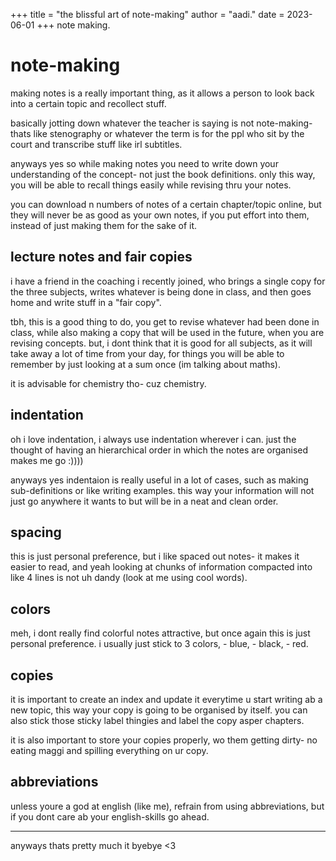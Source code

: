 +++
title = "the blissful art of note-making"
author = "aadi."
date = 2023-06-01
+++
note making.
<!-- more -->

# note-making

making notes is a really important thing, as it allows a person to look back into a certain topic and recollect stuff.

basically jotting down whatever the teacher is saying is not note-making- thats like stenography or whatever the term is for the ppl who sit by the court and transcribe stuff like irl subtitles.

anyways yes so while making notes you need to write down your understanding of the concept- not just the book definitions. only this way, you will be able to recall things easily while revising thru your notes.

you can download n numbers of notes of a certain chapter/topic online, but they will never be as good as your own notes, if you put effort into them, instead of just making them for the sake of it.

## lecture notes and fair copies

i have a friend in the coaching i recently joined, who brings a single copy for the three subjects, writes whatever is being done in class, and then goes home and write stuff in a "fair copy". 

tbh, this is a good thing to do, you get to revise whatever had been done in class, while also making a copy that will be used in the future, when you are revising concepts. but, i dont think that it is good for all subjects, as it will take away a lot of time from your day, for things you will be able to remember by just looking at a sum once (im talking about maths). 

it is advisable for chemistry tho- cuz chemistry.

## indentation 

oh i love indentation, i always use indentation wherever i can. just the thought of having an hierarchical order in which the notes are organised makes me go :))))

anyways yes indentaion is really useful in a lot of cases, such as making sub-definitions or like writing examples. this way your information will not just go anywhere it wants to but will be in a neat and clean order.

## spacing

this is just personal preference, but i like spaced out notes- it makes it easier to read, and yeah looking at chunks of information compacted into like 4 lines is not uh dandy (look at me using cool words). 

## colors

meh, i dont really find colorful notes attractive, but once again this is just personal preference. 
i usually just stick to 3 colors,
    - blue,
    - black,
    - red.

## copies

it is important to create an index and update it everytime u start writing ab a new topic, this way your copy is going to be organised by itself.
you can also stick those sticky label thingies and label the copy asper chapters.

it is also important to store your copies properly, wo them getting dirty- no eating maggi and spilling everything on ur copy.

## abbreviations

unless youre a god at english (like me), refrain from using abbreviations, but if you dont care ab your english-skills go ahead.


--- 
anyways thats pretty much it byebye <3
